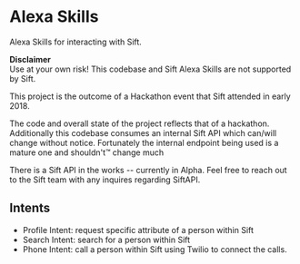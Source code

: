 # Alexa Skills
Alexa Skills for interacting with Sift.

**Disclaimer**  
Use at your own risk! This codebase and Sift Alexa Skills are not supported by Sift.

This project is the outcome of a Hackathon event that Sift attended in early 2018.

The code and overall state of the project reflects that of a hackathon.
Additionally this codebase consumes an internal Sift API which can/will change
without notice. Fortunately the internal endpoint being used is a mature one and
shouldn't™ change much

There is a Sift API in the works -- currently in Alpha. Feel free to reach
out to the Sift team with any inquires regarding SiftAPI.

## Intents

* Profile Intent: request specific attribute of a person within Sift
* Search Intent: search for a person within Sift
* Phone Intent: call a person within Sift using Twilio to connect the calls.


